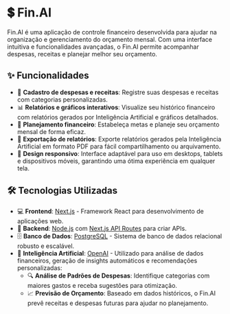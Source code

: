 # 💲 Fin.AI

Fin.AI é uma aplicação de controle financeiro desenvolvida para ajudar na organização e gerenciamento do orçamento mensal. Com uma interface intuitiva e funcionalidades avançadas, o Fin.AI permite acompanhar despesas, receitas e planejar melhor seu orçamento.

## ✨ Funcionalidades

- 📝 **Cadastro de despesas e receitas**: Registre suas despesas e receitas com categorias personalizadas.
- 📊 **Relatórios e gráficos interativos**: Visualize seu histórico financeiro com relatórios gerados por Inteligência Artificial e gráficos detalhados.
- 🎯 **Planejamento financeiro**: Estabeleça metas e planeje seu orçamento mensal de forma eficaz.
- 📄 **Exportação de relatórios**: Exporte relatórios gerados pela Inteligência Artificial em formato PDF para fácil compartilhamento ou arquivamento.
- 📱 **Design responsivo**: Interface adaptável para uso em desktops, tablets e dispositivos móveis, garantindo uma ótima experiência em qualquer tela.

## 🛠️ Tecnologias Utilizadas

- 💻 **Frontend**: [Next.js](https://nextjs.org/) - Framework React para desenvolvimento de aplicações web.
- 🔧 **Backend**: [Node.js](https://nodejs.org/) com [Next.js API Routes](https://nextjs.org/docs/api-routes/introduction) para criar APIs.
- 🗄️ **Banco de Dados**: [PostgreSQL](https://www.postgresql.org/) - Sistema de banco de dados relacional robusto e escalável.
- 🤖 **Inteligência Artificial**: [OpenAI](https://openai.com/) - Utilizado para análise de dados financeiros, geração de insights automáticos e recomendações personalizadas:
  - 🔍 **Análise de Padrões de Despesas**: Identifique categorias com maiores gastos e receba sugestões para otimização.
  - 📈 **Previsão de Orçamento**: Baseado em dados históricos, o Fin.AI prevê receitas e despesas futuras para ajudar no planejamento.
